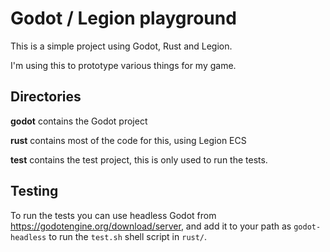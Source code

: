 # Godot / Legion playground

This is a simple project using Godot, Rust and Legion.

I'm using this to prototype various things for my game.

## Directories

**godot** contains the Godot project

**rust** contains most of the code for this, using Legion ECS

**test** contains the test project, this is only used to run the tests.

## Testing

To run the tests you can use headless Godot from https://godotengine.org/download/server,
and add it to your path as `godot-headless` to run the `test.sh` shell
script in `rust/`.

